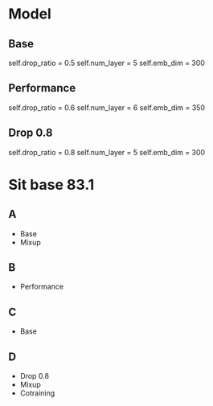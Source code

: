# Model

## Base

self.drop_ratio = 0.5
self.num_layer = 5
self.emb_dim = 300

## Performance

self.drop_ratio = 0.6
self.num_layer = 6
self.emb_dim = 350

## Drop 0.8

self.drop_ratio = 0.8
self.num_layer = 5
self.emb_dim = 300

# Sit base 83.1

## A

* Base
* Mixup

## B

* Performance

## C

* Base

## D

* Drop 0.8
* Mixup
* Cotraining

